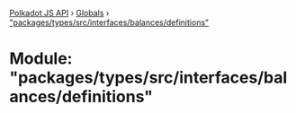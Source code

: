 [Polkadot JS API](../README.md) › [Globals](../globals.md) › ["packages/types/src/interfaces/balances/definitions"](_packages_types_src_interfaces_balances_definitions_.md)

# Module: "packages/types/src/interfaces/balances/definitions"


